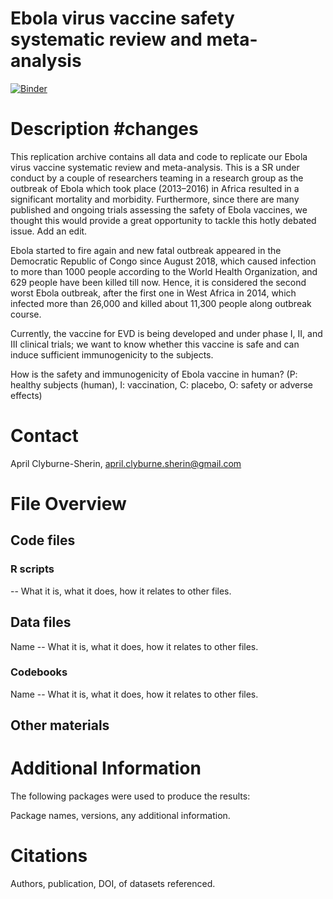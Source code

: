# Ebola virus vaccine safety systematic review and meta-analysis

[![Binder](https://mybinder.org/badge_logo.svg)](https://mybinder.org/v2/gh/aprilcs/sr-ma/master?urlpath=rstudio)

# Description #changes
This replication archive contains all data and code to replicate our Ebola virus vaccine systematic review and meta-analysis. This is a SR under conduct by a couple of researchers teaming in a research group as the outbreak of Ebola which took place (2013–2016) in Africa resulted in a significant mortality and morbidity. Furthermore, since there are many published and ongoing trials assessing the safety of Ebola vaccines, we thought this would provide a great opportunity to tackle this hotly debated issue. Add an edit.

Ebola started to fire again and new fatal outbreak appeared in the Democratic Republic of Congo since August 2018, which caused infection to more than 1000 people according to the World Health Organization, and 629 people have been killed till now. Hence, it is considered the second worst Ebola outbreak, after the first one in West Africa in 2014, which infected more than 26,000 and killed about 11,300 people along outbreak course.

Currently, the vaccine for EVD is being developed and under phase I, II, and III clinical trials; we want to know whether this vaccine is safe and can induce sufficient immunogenicity to the subjects.

How is the safety and immunogenicity of Ebola vaccine in human? (P: healthy subjects (human), I: vaccination, C: placebo, O: safety or adverse effects)

# Contact
April Clyburne-Sherin, april.clyburne.sherin@gmail.com

# File Overview

## Code files

### R scripts

 -- What it is, what it does, how it relates to other files.

## Data files
Name -- What it is, what it does, how it relates to other files.

### Codebooks
Name -- What it is, what it does, how it relates to other files.

## Other materials

# Additional Information
The following packages were used to produce the results:

Package names, versions, any additional information.
 
# Citations
Authors, publication, DOI, of datasets referenced.


